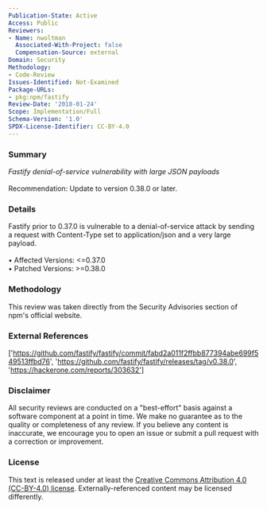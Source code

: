 ```yaml
---
Publication-State: Active
Access: Public
Reviewers:
- Name: nwoltman
  Associated-With-Project: false
  Compensation-Source: external
Domain: Security
Methodology:
- Code-Review
Issues-Identified: Not-Examined
Package-URLs:
- pkg:npm/fastify
Review-Date: '2018-01-24'
Scope: Implementation/Full
Schema-Version: '1.0'
SPDX-License-Identifier: CC-BY-4.0
---
```

### Summary
*Fastify denial-of-service vulnerability with large JSON payloads*<br><br>Recommendation: Update to version 0.38.0 or later.
### Details
Fastify prior to 0.37.0 is vulnerable to a denial-of-service attack by sending a request with Content-Type set to application/json and a very large payload.
<br><br>• Affected Versions: <=0.37.0
<br>• Patched Versions: >=0.38.0
### Methodology
This review was taken directly from the Security Advisories section of npm's official website.
### External References
['https://github.com/fastify/fastify/commit/fabd2a011f2ffbb877394abe699f549513ffbd76', 'https://github.com/fastify/fastify/releases/tag/v0.38.0', 'https://hackerone.com/reports/303632']
### Disclaimer
All security reviews are conducted on a "best-effort" basis against a software component at a point in time. We make no guarantee as to the quality or completeness of any review. If you believe any content is inaccurate, we encourage you to open an issue or submit a pull request with a correction or improvement.
### License
This text is released under at least the [Creative Commons Attribution 4.0 (CC-BY-4.0) license](https://creativecommons.org/licenses/by/4.0/legalcode.txt). Externally-referenced content may be licensed differently.
